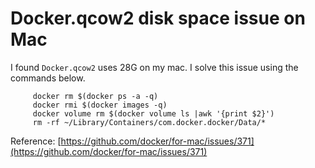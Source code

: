 # Docker.qcow2 disk space issue on Mac

I found `Docker.qcow2` uses 28G on my mac. I solve this issue using the commands below.

```script
     docker rm $(docker ps -a -q)
     docker rmi $(docker images -q)
     docker volume rm $(docker volume ls |awk '{print $2}')
     rm -rf ~/Library/Containers/com.docker.docker/Data/*
```

Reference: [https://github.com/docker/for-mac/issues/371](https://github.com/docker/for-mac/issues/371)
